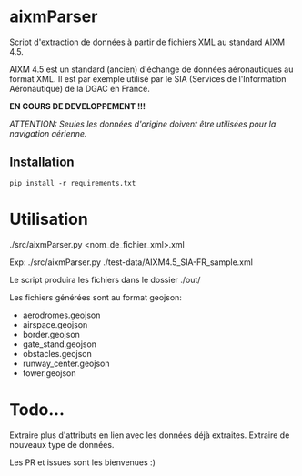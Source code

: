 # aixmParser

Script d'extraction de données à partir de fichiers XML au standard AIXM 4.5.

AIXM 4.5 est un standard (ancien) d'échange de données aéronautiques au format XML.
Il est par exemple utilisé par le SIA (Services de l'Information Aéronautique) de la DGAC en France.

**EN COURS DE DEVELOPPEMENT !!!**

*ATTENTION: Seules les données d'origine doivent être utilisées pour la navigation aérienne.*


## Installation

```
pip install -r requirements.txt
```

# Utilisation

./src/aixmParser.py <nom_de_fichier_xml>.xml

Exp: ./src/aixmParser.py ./test-data/AIXM4.5_SIA-FR_sample.xml

Le script produira les fichiers dans le dossier ./out/

Les fichiers générées sont au format geojson:
- aerodromes.geojson
- airspace.geojson
- border.geojson
- gate_stand.geojson
- obstacles.geojson
- runway_center.geojson
- tower.geojson

# Todo...

Extraire plus d'attributs en lien avec les données déjà extraites.
Extraire de nouveaux type de données.

Les PR et issues sont les bienvenues :)
